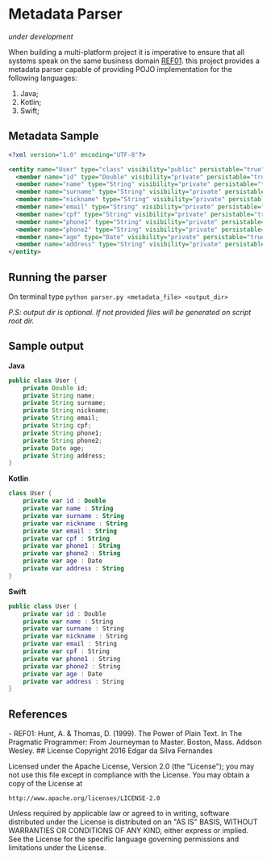 # Metadata Parser
*under development*

When building a multi-platform project it is imperative to ensure that all systems speak on the same business domain [REF01](#REF01). this project provides a metadata parser capable of providing POJO implementation for the following languages:

1. Java;
2. Kotlin;
3. Swift;

## Metadata Sample
```XML
<?xml version="1.0" encoding="UTF-8"?>

<entity name="User" type="class" visibility="public" persistable="true">
  <member name="id" type="Double" visibility="private" persistable="true" />
  <member name="name" type="String" visibility="private" persistable="true" />
  <member name="surname" type="String" visibility="private" persistable="true" />
  <member name="nickname" type="String" visibility="private" persistable="true" />
  <member name="email" type="String" visibility="private" persistable="true" />
  <member name="cpf" type="String" visibility="private" persistable="true" />
  <member name="phone1" type="String" visibility="private" persistable="true" />
  <member name="phone2" type="String" visibility="private" persistable="true" />
  <member name="age" type="Date" visibility="private" persistable="true" />
  <member name="address" type="String" visibility="private" persistable="true" />
</entity>
```

## Running the parser
On terminal type ```python parser.py <metadata_file> <output_dir>```

*P.S: output dir is optional. If not provided files will be generated on script root dir.*

## Sample output
**Java**
```Java
public class User {
	private Double id;
	private String name;
	private String surname;
	private String nickname;
	private String email;
	private String cpf;
	private String phone1;
	private String phone2;
	private Date age;
	private String address;
}
```
**Kotlin**
```Kotlin
class User {
	private var id : Double 
	private var name : String 
	private var surname : String 
	private var nickname : String 
	private var email : String 
	private var cpf : String 
	private var phone1 : String 
	private var phone2 : String 
	private var age : Date 
	private var address : String 
}
```

**Swift**
```Swift
public class User {
	private var id : Double
	private var name : String
	private var surname : String
	private var nickname : String
	private var email : String
	private var cpf : String
	private var phone1 : String
	private var phone2 : String
	private var age : Date
	private var address : String
}
```

## References
<a name="REF01">
 - REF01: Hunt, A. & Thomas, D. (1999). The Power of Plain Text. In The Pragmatic Programmer: From Journeyman to Master. Boston, Mass. Addson Wesley.
 
 <a name="license">
## License
Copyright 2016 Edgar da Silva Fernandes

Licensed under the Apache License, Version 2.0 (the "License");
you may not use this file except in compliance with the License.
You may obtain a copy of the License at

    http://www.apache.org/licenses/LICENSE-2.0

Unless required by applicable law or agreed to in writing, software
distributed under the License is distributed on an "AS IS" BASIS,
WITHOUT WARRANTIES OR CONDITIONS OF ANY KIND, either express or implied.
See the License for the specific language governing permissions and
limitations under the License.
